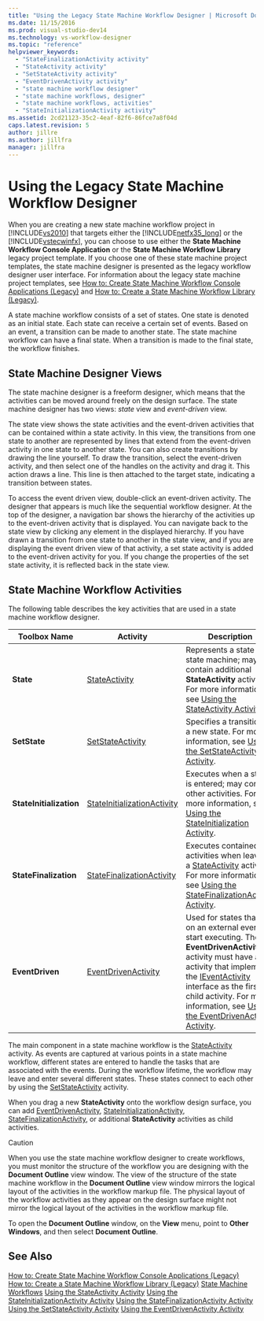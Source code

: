 ```yaml
---
title: "Using the Legacy State Machine Workflow Designer | Microsoft Docs"
ms.date: 11/15/2016
ms.prod: visual-studio-dev14
ms.technology: vs-workflow-designer
ms.topic: "reference"
helpviewer_keywords:
  - "StateFinalizationActivity activity"
  - "StateActivity activity"
  - "SetStateActivity activity"
  - "EventDrivenActivity activity"
  - "state machine workflow designer"
  - "state machine workflows, designer"
  - "state machine workflows, activities"
  - "StateInitializationActivity activity"
ms.assetid: 2cd21123-35c2-4eaf-82f6-86fce7a8f04d
caps.latest.revision: 5
author: jillre
ms.author: jillfra
manager: jillfra
---
```

# Using the Legacy State Machine Workflow Designer
When you are creating a new state machine workflow project in [!INCLUDE[vs2010](../includes/vs2010-md.md)] that targets either the [!INCLUDE[netfx35_long](../includes/netfx35-long-md.md)] or the [!INCLUDE[vstecwinfx](../includes/vstecwinfx-md.md)], you can choose to use either the **State Machine Workflow Console Application** or the **State Machine Workflow Library** legacy project template. If you choose one of these state machine project templates, the state machine designer is presented as the legacy workflow designer user interface. For information about the legacy state machine project templates, see [How to: Create State Machine Workflow Console Applications (Legacy)](../workflow-designer/how-to-create-state-machine-workflow-console-applications-legacy.md) and [How to: Create a State Machine Workflow Library (Legacy)](../workflow-designer/how-to-create-a-state-machine-workflow-library-legacy.md).

 A state machine workflow consists of a set of states. One state is denoted as an initial state. Each state can receive a certain set of events. Based on an event, a transition can be made to another state. The state machine workflow can have a final state. When a transition is made to the final state, the workflow finishes.

## State Machine Designer Views
 The state machine designer is a freeform designer, which means that the activities can be moved around freely on the design surface. The state machine designer has two views: *state* view and *event-driven* view.

 The state view shows the state activities and the event-driven activities that can be contained within a state activity. In this view, the transitions from one state to another are represented by lines that extend from the event-driven activity in one state to another state. You can also create transitions by drawing the line yourself. To draw the transition, select the event-driven activity, and then select one of the handles on the activity and drag it. This action draws a line. This line is then attached to the target state, indicating a transition between states.

 To access the event driven view, double-click an event-driven activity. The designer that appears is much like the sequential workflow designer. At the top of the designer, a navigation bar shows the hierarchy of the activities up to the event-driven activity that is displayed. You can navigate back to the state view by clicking any element in the displayed hierarchy. If you have drawn a transition from one state to another in the state view, and if you are displaying the event driven view of that activity, a set state activity is added to the event-driven activity for you. If you change the properties of the set state activity, it is reflected back in the state view.

## State Machine Workflow Activities
 The following table describes the key activities that are used in a state machine workflow designer.

|Toolbox Name|Activity|Description|
|------------------|--------------|-----------------|
|**State**|[StateActivity](https://go.microsoft.com/fwlink?LinkID=65042)|Represents a state in a state machine; may contain additional **StateActivity** activities. For more information, see [Using the StateActivity Activity](https://go.microsoft.com/fwlink?LinkID=65083).|
|**SetState**|[SetStateActivity](https://go.microsoft.com/fwlink?LinkID=65041)|Specifies a transition to a new state. For more information, see [Using the SetStateActivity Activity](https://go.microsoft.com/fwlink?LinkID=65082).|
|**StateInitialization**|[StateInitializationActivity](https://go.microsoft.com/fwlink?LinkID=65044)|Executes when a state is entered; may contain other activities. For more information, see [Using the StateInitialization Activity](https://go.microsoft.com/fwlink?LinkID=65006).|
|**StateFinalization**|[StateFinalizationActivity](https://go.microsoft.com/fwlink?LinkID=65043)|Executes contained activities when leaving a [StateActivity](https://go.microsoft.com/fwlink?LinkID=65042) activity. For more information, see [Using the StateFinalizationActivity Activity](https://go.microsoft.com/fwlink?LinkID=65008).|
|**EventDriven**|[EventDrivenActivity](https://go.microsoft.com/fwlink?LinkID=65029)|Used for states that rely on an external event to start executing. The **EventDrivenActivity** activity must have an activity that implements the [IEventActivity](https://go.microsoft.com/fwlink?LinkID=65032) interface as the first child activity. For more information, see [Using the EventDrivenActivity Activity](https://go.microsoft.com/fwlink?LinkID=65068).|

 The main component in a state machine workflow is the [StateActivity](https://go.microsoft.com/fwlink?LinkID=65042) activity. As events are captured at various points in a state machine workflow, different states are entered to handle the tasks that are associated with the events. During the workflow lifetime, the workflow may leave and enter several different states. These states connect to each other by using the [SetStateActivity](https://go.microsoft.com/fwlink?LinkID=65041) activity.

 When you drag a new **StateActivity** onto the workflow design surface, you can add [EventDrivenActivity](https://go.microsoft.com/fwlink?LinkID=65029), [StateInitializationActivity](https://go.microsoft.com/fwlink?LinkID=65044), [StateFinalizationActivity](https://go.microsoft.com/fwlink?LinkID=65043), or additional **StateActivity** activities as child activities.

> [!CAUTION]
> When you use the state machine workflow designer to create workflows, you must monitor the structure of the workflow you are designing with the **Document Outline** view window. The view of the structure of the state machine workflow in the **Document Outline** view window mirrors the logical layout of the activities in the workflow markup file. The physical layout of the workflow activities as they appear on the design surface might not mirror the logical layout of the activities in the workflow markup file.
>
> To open the **Document Outline** window, on the **View** menu, point to **Other Windows**, and then select **Document Outline**.

## See Also
 [How to: Create State Machine Workflow Console Applications (Legacy)](../workflow-designer/how-to-create-state-machine-workflow-console-applications-legacy.md)
 [How to: Create a State Machine Workflow Library (Legacy)](../workflow-designer/how-to-create-a-state-machine-workflow-library-legacy.md)
 [State Machine Workflows](https://go.microsoft.com/fwlink?LinkID=65016)
 [Using the StateActivity Activity](https://go.microsoft.com/fwlink?LinkID=65083)
 [Using the StateInitializationActivity Activity](https://go.microsoft.com/fwlink?LinkID=65006)
 [Using the StateFinalizationActivity Activity](https://go.microsoft.com/fwlink?LinkID=65008)
 [Using the SetStateActivity Activity](https://go.microsoft.com/fwlink?LinkID=65082)
 [Using the EventDrivenActivity Activity](https://go.microsoft.com/fwlink?LinkID=65068)